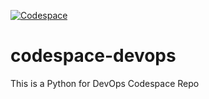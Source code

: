 [![Codespace](https://github.com/AmandaLocatellistudies/codespace-devops/actions/workflows/main.yml/badge.svg)](https://github.com/AmandaLocatellistudies/codespace-devops/actions/workflows/main.yml)

# codespace-devops
This is a Python for DevOps Codespace Repo
